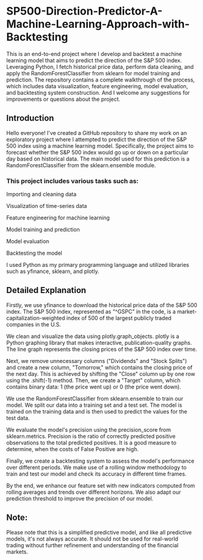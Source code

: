 # SP500-Direction-Predictor-A-Machine-Learning-Approach-with-Backtesting
This is an end-to-end project where I develop and backtest a machine learning model that aims to predict the direction of the S&P 500 index. Leveraging Python, I fetch historical price data, perform data cleaning, and apply the RandomForestClassifier from sklearn for model training and prediction. The repository contains a complete walkthrough of the process, which includes data visualization, feature engineering, model evaluation, and backtesting system construction. And I welcome any suggestions for improvements or questions about the project.

## Introduction
Hello everyone! I've created a GitHub repository to share my work on an exploratory project where I attempted to predict the direction of the S&P 500 index using a machine learning model. Specifically, the project aims to forecast whether the S&P 500 index would go up or down on a particular day based on historical data. The main model used for this prediction is a RandomForestClassifier from the sklearn.ensemble module.

### This project includes various tasks such as:

Importing and cleaning data

Visualization of time-series data

Feature engineering for machine learning

Model training and prediction

Model evaluation

Backtesting the model

I used Python as my primary programming language and utilized libraries such as yfinance, sklearn, and plotly.

## Detailed Explanation
Firstly, we use yfinance to download the historical price data of the S&P 500 index. The S&P 500 index, represented as "^GSPC" in the code, is a market-capitalization-weighted index of 500 of the largest publicly traded companies in the U.S.

We clean and visualize the data using plotly.graph_objects. plotly is a Python graphing library that makes interactive, publication-quality graphs. The line graph represents the closing prices of the S&P 500 index over time.

Next, we remove unnecessary columns ("Dividends" and "Stock Splits") and create a new column, "Tomorrow," which contains the closing price of the next day. This is achieved by shifting the "Close" column up by one row using the .shift(-1) method. Then, we create a "Target" column, which contains binary data: 1 (the price went up) or 0 (the price went down).

We use the RandomForestClassifier from sklearn.ensemble to train our model. We split our data into a training set and a test set. The model is trained on the training data and is then used to predict the values for the test data.

We evaluate the model's precision using the precision_score from sklearn.metrics. Precision is the ratio of correctly predicted positive observations to the total predicted positives. It is a good measure to determine, when the costs of False Positive are high.

Finally, we create a backtesting system to assess the model's performance over different periods. We make use of a rolling window methodology to train and test our model and check its accuracy in different time frames.

By the end, we enhance our feature set with new indicators computed from rolling averages and trends over different horizons. We also adapt our prediction threshold to improve the precision of our model.

## Note: 

Please note that this is a simplified predictive model, and like all predictive models, it's not always accurate. It should not be used for real-world trading without further refinement and understanding of the financial markets.
